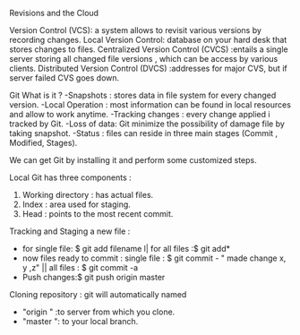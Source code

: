  Revisions and the Cloud

Version Control (VCS): a system  allows to revisit various versions by recording changes. 
Local Version Control: database on your hard desk that stores changes to files.
Centralized Version Control (CVCS) :entails a single server storing all changed file versions , which can be access by various clients.
Distributed Version Control (DVCS) :addresses for major CVS, but if server failed CVS goes down.

Git What is it ?
-Snapshots : stores data in file system for every changed version.
-Local Operation : most information can be found in local resources and allow to work anytime.
-Tracking changes : every change applied i tracked by Git.
-Loss of data: Git minimize the possibility of damage file by taking snapshot. 
-Status : files can reside in three main stages (Commit , Modified, Stages). 

We can get Git by installing it and perform some customized steps. 

Local Git has three components :
1. Working directory : has actual files.
2.  Index : area used for staging.
3. Head : points to the most recent commit.

Tracking and Staging a new file :
- for single file: $ git add filename l| for all files :$ git add*  
- now files ready to commit :
   single file : $ git commit - " made change x, y ,z" || all files : $ git commit -a 
- Push changes:$ git push origin master         

Cloning repository : git will automatically named

  - "origin " :to server from which you clone. 
  - "master ": to your local branch.